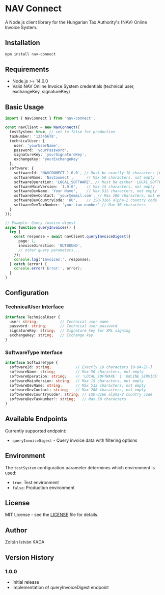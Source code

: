 # NAV Connect

A Node.js client library for the Hungarian Tax Authority's (NAV) Online Invoice System.

## Installation

```bash
npm install nav-connect
```

## Requirements

- Node.js >= 14.0.0
- Valid NAV Online Invoice System credentials (technical user, exchangeKey, signatureKey)

## Basic Usage

```typescript
import { NavConnect } from 'nav-connect';

const navClient = new NavConnect({
  testSystem: true, // set to false for production
  taxNumber: '12345678',
  technicalUser: {
    user: 'yourUserName',
    password: 'yourPassword',
    signatureKey: 'yourSignatureKey',
    exchangeKey: 'yourExchangeKey'
  },
  software: {
    softwareId: 'NAVCONNECT-1.0.0', // Must be exactly 18 characters [0-9A-Z\-]
    softwareName: 'NavConnect',      // Max 50 characters, not empty
    softwareOperation: 'LOCAL_SOFTWARE', // Must be either 'LOCAL_SOFTWARE' or 'ONLINE_SERVICE'
    softwareMainVersion: '1.0.0',    // Max 15 characters, not empty
    softwareDevName: 'Your Name',    // Max 512 characters, not empty
    softwareDevContact: 'your@email.com', // Max 200 characters, not empty
    softwareDevCountryCode: 'HU',    // ISO-3166 alpha-2 country code
    softwareDevTaxNumber: 'your-tax-number' // Max 50 characters
  }
});

// Example: Query invoice digest
async function queryInvoices() {
  try {
    const response = await navClient.queryInvoiceDigest({
      page: 1,
      invoiceDirection: 'OUTBOUND',
      // other query parameters...
    });
    console.log('Invoices:', response);
  } catch (error) {
    console.error('Error:', error);
  }
}
```

## Configuration

### TechnicalUser Interface
```typescript
interface TechnicalUser {
  user: string;          // Technical user name
  password: string;      // Technical user password
  signatureKey: string;  // Signature key for XML signing
  exchangeKey: string;   // Exchange key
}
```

### SoftwareType Interface
```typescript
interface SoftwareType {
  softwareId: string;           // Exactly 18 characters [0-9A-Z\-]
  softwareName: string;         // Max 50 characters, not empty
  softwareOperation: string;    // 'LOCAL_SOFTWARE' | 'ONLINE_SERVICE'
  softwareMainVersion: string;  // Max 15 characters, not empty
  softwareDevName: string;      // Max 512 characters, not empty
  softwareDevContact: string;   // Max 200 characters, not empty
  softwareDevCountryCode?: string; // ISO-3166 alpha-2 country code
  softwareDevTaxNumber?: string;   // Max 50 characters
}
```

## Available Endpoints

Currently supported endpoint:
- `queryInvoiceDigest` - Query invoice data with filtering options

## Environment

The `testSystem` configuration parameter determines which environment is used:
- `true`: Test environment
- `false`: Production environment

## License

MIT License - see the [LICENSE](LICENSE) file for details.

## Author

Zoltán István KADA

## Version History

### 1.0.0
- Initial release
- Implementation of queryInvoiceDigest endpoint